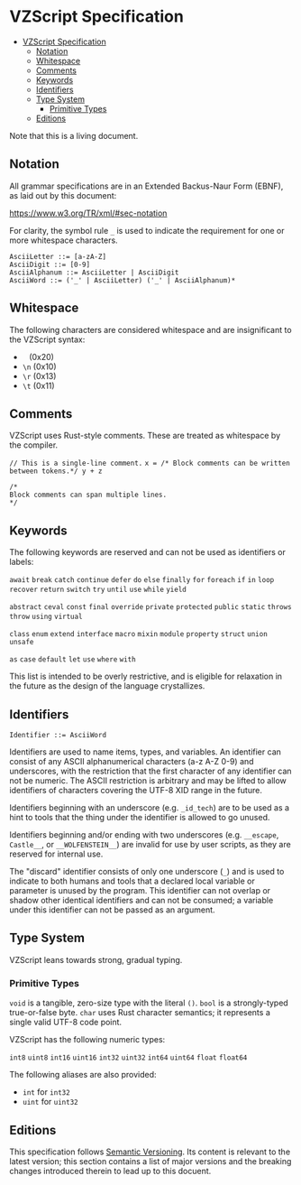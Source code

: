 # VZScript Specification

- [VZScript Specification](#vzscript-specification)
	- [Notation](#notation)
	- [Whitespace](#whitespace)
	- [Comments](#comments)
	- [Keywords](#keywords)
	- [Identifiers](#identifiers)
	- [Type System](#type-system)
		- [Primitive Types](#primitive-types)
	- [Editions](#editions)

Note that this is a living document.

## Notation

All grammar specifications are in an Extended Backus-Naur Form (EBNF), as laid out by this document:

https://www.w3.org/TR/xml/#sec-notation

For clarity, the symbol rule `_` is used to indicate the requirement for one or more whitespace characters.

```ebnf
AsciiLetter ::= [a-zA-Z]
AsciiDigit ::= [0-9]
AsciiAlphanum ::= AsciiLetter | AsciiDigit
AsciiWord ::= ('_' | AsciiLetter) ('_' | AsciiAlphanum)*
```

## Whitespace

The following characters are considered whitespace and are insignificant to the VZScript syntax:
- ` ` (0x20)
- `\n` (0x10)
- `\r` (0x13)
- `\t` (0x11)

## Comments

VZScript uses Rust-style comments. These are treated as whitespace by the compiler.

`// This is a single-line comment.`
`x = /* Block comments can be written between tokens.*/ y + z`
```
/*
Block comments can span multiple lines.
*/
```

## Keywords

The following keywords are reserved and can not be used as identifiers or labels:

`await` `break` `catch` `continue` `defer` `do` `else` `finally` `for` `foreach` `if` `in` `loop` `recover` `return` `switch` `try` `until` `use` `while` `yield`

`abstract` `ceval` `const` `final` `override` `private` `protected` `public` `static` `throws` `throw` `using` `virtual`

`class` `enum` `extend` `interface` `macro` `mixin` `module` `property` `struct` `union` `unsafe`

`as` `case` `default` `let` `use` `where` `with`

This list is intended to be overly restrictive, and is eligible for relaxation in the future as the design of the language crystallizes.

## Identifiers

```ebnf
Identifier ::= AsciiWord
```

Identifiers are used to name items, types, and variables. An identifier can consist of any ASCII alphanumerical characters (a-z A-Z 0-9) and underscores, with the restriction that the first character of any identifier can not be numeric. The ASCII restriction is arbitrary and may be lifted to allow identifiers of characters covering the UTF-8 XID range in the future.

Identifiers beginning with an underscore (e.g. `_id_tech`) are to be used as a hint to tools that the thing under the identifier is allowed to go unused.

Identifiers beginning and/or ending with two underscores (e.g. `__escape`, `Castle__`, or `__WOLFENSTEIN__`) are invalid for use by user scripts, as they are reserved for internal use.

The "discard" identifier consists of only one underscore (`_`) and is used to indicate to both humans and tools that a declared local variable or parameter is unused by the program. This identifier can not overlap or shadow other identical identifiers and can not be consumed; a variable under this identifier can not be passed as an argument.

## Type System

VZScript leans towards strong, gradual typing.

### Primitive Types

`void` is a tangible, zero-size type with the literal `()`.
`bool` is a strongly-typed true-or-false byte.
`char` uses Rust character semantics; it represents a single valid UTF-8 code point.

VZScript has the following numeric types:

`int8` `uint8`
`int16` `uint16`
`int32` `uint32`
`int64` `uint64`
`float` `float64`

The following aliases are also provided:
- `int` for `int32`
- `uint` for `uint32`

## Editions

This specification follows [Semantic Versioning](https://semver.org/). Its content is relevant to the latest version; this section contains a list of major versions and the breaking changes introduced therein to lead up to this docuent.
